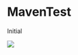 # MavenTest
Initial

[![](https://jitpack.io/v/jianghaijun/MavenTest.svg)](https://jitpack.io/#jianghaijun/MavenTest)
